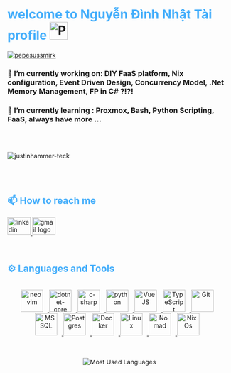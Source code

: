<h1 style="color: #44AEFB;">welcome to Nguyễn Đình Nhật Tài profile <a href="https://emoji.gg/emoji/9599-peepohappy"><img src="https://cdn3.emoji.gg/emojis/9599-peepohappy.png" width="40px" height="40px" alt="PeepoHappy"></a></h1>


[![pepesussmirk](https://cdn3.emoji.gg/emojis/7200-pepesussmirk.png)](https://emoji.gg/emoji/7200-pepesussmirk)

### 🔭 I’m currently working on: DIY FaaS platform, Nix configuration, Event Driven Design, Concurrency Model, .Net Memory Management, FP in C# ?!?!

### 🌱 I’m currently learning : Proxmox, Bash, Python Scripting, FaaS, always have more ...

<br>
<br>

<p align="left"> <img src="https://komarev.com/ghpvc/?username=JustinHammer-teck&label=Profile%20views&color=0e75b6&style=flat" alt="justinhammer-teck" /> </p>

<br>
<br>

<h2 style="color: #44AEFB">📫 How to reach me</h2>
<div align="left">
    <a href="https://www.linkedin.com/in/nguyendinhnhattai1999/" target="_blank" rel="noreferrer">
        <img src="https://raw.githubusercontent.com/maurodesouza/profile-readme-generator/master/src/assets/icons/social/linkedin/default.svg" width="52" height="40" alt="linkedin logo"  />
    </a>
    <a href="mailto:nguyendinhnhattai.work@gmail.com" target="_blank" rel="noreferrer">
        <img src="https://raw.githubusercontent.com/maurodesouza/profile-readme-generator/master/src/assets/icons/social/gmail/default.svg" width="52" height="40" alt="gmail logo"  />
    </a>
</div>

</p>    
<br>
<!-- Languages and Tools -->

<h2 style="color: #44AEFB">⚙️ Languages and Tools</h2>

<br>   
<!-- Icons Resources -->
<!-- https://devicon.dev/ -->
<!-- https://cdn.jsdelivr.net/npm/simple-icons@v3/icons/ -->
<div align="center">
  <a href="https://neovim.io/" target="_blank" rel="noreferrer">
      <img  alt="neovim" height="50px" style="padding-right:10px; ;"src="https://cdn.jsdelivr.net/gh/devicons/devicon@latest/icons/neovim/neovim-original.svg" />
  </a>
  <a href="https://dotnet.microsoft.com/en-us/" target="_blank" rel="noreferrer">
      <img  alt="dotnet-core" height="50px" style="padding-right:10px; ;"src="https://cdn.jsdelivr.net/gh/devicons/devicon/icons/dotnetcore/dotnetcore-original.svg" />
  </a>
  <a href="https://dotnet.microsoft.com/en-us/languages/csharp" target="_blank" rel="noreferrer">
      <img  alt="c-sharp" height="50px" style="padding-right:10px; ;" src="https://cdn.jsdelivr.net/gh/devicons/devicon/icons/csharp/csharp-original.svg" />
  </a>
  <a href="https://www.python.org/" target="_blank" rel="noreferrer">
      <img  alt="python" height="50px" style="padding-right:10px; ;" src="https://cdn.jsdelivr.net/gh/devicons/devicon@latest/icons/python/python-original.svg" />
  </a>
  <a href="https://www.vuejs.org/" target="_blank" rel="noreferrer">
      <img  alt="VueJS" height="50px" style="padding-right:10px; ;"  src="https://cdn.jsdelivr.net/gh/devicons/devicon/icons/vuejs/vuejs-original.svg" />
  </a>
  <a href="https://www.typescriptlang.org/" target="_blank" rel="noreferrer">
      <img  alt="TypeScript" height="50px" style="padding-right:10px; ;" src="https://cdn.jsdelivr.net/gh/devicons/devicon/icons/typescript/typescript-plain.svg"/>
  </a>
  <a href="https://git-scm.com/" target="_blank" rel="noreferrer">
      <img  alt="Git" height="50px" style="padding-right:10px;" src="https://cdn.jsdelivr.net/gh/devicons/devicon/icons/git/git-original.svg"/>
  </a>
  <a href="https://www.microsoft.com/en-us/sql-server/" target="_blank" rel="noreferrer">
      <img  alt="MSSQL" height="50px" style="padding-right:10px;" src="https://cdn.jsdelivr.net/gh/devicons/devicon/icons/microsoftsqlserver/microsoftsqlserver-plain.svg" />
  </a>
  <a href="https://www.postgresql.org/" target="_blank" rel="noreferrer">
      <img  alt="Postgres" height="50px" style="padding-right:10px;" src="https://cdn.jsdelivr.net/gh/devicons/devicon@latest/icons/postgresql/postgresql-original.svg" />
  </a>          
  <a href="https://www.docker.com/" target="_blank" rel="noreferrer">
      <img  alt="Docker" height="50px" style="padding-right:10px;" src="https://cdn.jsdelivr.net/gh/devicons/devicon/icons/docker/docker-plain-wordmark.svg"/>
  </a>
  <a href="https://www.linux.org/" target="_blank" rel="noreferrer">
     <img  alt="Linux" height="50px" style="padding-right:10px;" src="https://cdn.jsdelivr.net/gh/devicons/devicon/icons/linux/linux-original.svg" />
  </a>
  <a href="https://nomadproject.io" target="_blank" rel="noreferrer">
    <img alt="Nomad" height="50px" style="padding-right:10px;" src="https://cdn.jsdelivr.net/gh/devicons/devicon@latest/icons/nomad/nomad-original.svg" />
  </a>
  <a href="https://nixos.org/" target="_blank" rel="noreferrer">
    <img alt="NixOs" height="50px" style="padding-right:10px;" src="https://cdn.jsdelivr.net/gh/devicons/devicon@latest/icons/nixos/nixos-original.svg" />
  </a>
</div>

<br>

<!-- <h2 style="color: #44AEFB">📊 Statistics</h2> -->
<!-- Begin Stats Cards -->
<!-- Resources:  -->
<!-- Github & Languages Stats: https://github.com/anuraghazra/github-readme-stats --> 
<!-- Streak Stats: https://github.com/denvercoder1/github-readme-streak-stats -->
<!-- Change the value after ?username= to your GitHub username. -->

<br>

<div class="stats" align="center">

![Most Used Languages](https://github-readme-stats.vercel.app/api/top-langs/?username=JustinHammer-teck&show_icons=true&theme=algolia&border_radius=20)
    
<!-- compact programming languages layout -->
<!-- ![Most Used Languages](https://github-readme-stats.vercel.app/api/top-langs/?username=JustinHammer-teck&layout=compact&show_icons=true&theme=algolia&border_radius=20) -->
</div>
<!--  End Stats Cards -->
